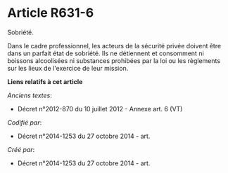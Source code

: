 # Article R631-6

Sobriété.

Dans le cadre professionnel, les acteurs de la sécurité privée doivent être dans un parfait état de sobriété. Ils ne
détiennent et consomment ni boissons alcoolisées ni substances prohibées par la loi ou les règlements sur les lieux de
l'exercice de leur mission.

**Liens relatifs à cet article**

_Anciens textes_:

  - Décret n°2012-870 du 10 juillet 2012 -  Annexe art. 6 (VT)

_Codifié par_:

  - Décret n°2014-1253 du 27 octobre 2014 - art.

_Créé par_:

  - Décret n°2014-1253 du 27 octobre 2014 - art.
